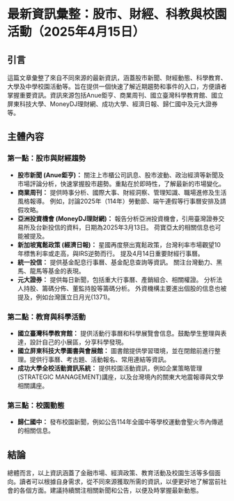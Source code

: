 # 最新資訊彙整：股市、財經、科教與校園活動（2025年4月15日）

## 引言

這篇文章彙整了來自不同來源的最新資訊，涵蓋股市新聞、財經動態、科學教育、大學及中學校園活動等。旨在提供一個快速了解近期趨勢和事件的入口，方便讀者掌握重要資訊。資訊來源包括Anue鉅亨、商業周刊、國立臺灣科學教育館、國立屏東科技大學、MoneyDJ理財網、成功大學、經濟日報、歸仁國中及元大證券等。

## 主體內容

### 第一點：股市與財經趨勢

*   **股市新聞 (Anue鉅亨)：** 關注上市櫃公司訊息、股市波動、政治經濟等新聞及市場評論分析，快速掌握股市趨勢。重點在於即時性，了解最新的市場變化。
*   **商業周刊：** 提供時事分析、國際大事、財經洞察、管理知識、職場進修及生活風格報導。 例如，討論2025年（114年）勞動節、端午連假等行事曆安排及請假攻略。
*   **亞洲投資機會 (MoneyDJ理財網)：** 報告分析亞洲投資機會，引用臺灣證券交易所及台新投信的資料，日期為2025年3月13日。 荷寶亞太的相關信息也可能被提及。
*   **新加坡寬鬆政策 (經濟日報)：** 星國再度祭出寬鬆政策，台灣利率市場觀望10年標售利率或走高，與IRS逆勢而行。 提及4月14日重要財經行事曆。
*   **統一投信：** 提供基金配息行事曆、基金配息查詢等資訊。 關注台灣動力、黑馬、龍馬等基金的表現。
*   **元大證券：** 提供每日新聞，包括重大行事曆、產銷組合、相關權證。 分析法人持股、籌碼分佈、董監持股等籌碼分析。 外資機構主要進出個股的信息也被提及，例如台灣匯立日月光(1371)。

### 第二點：教育與科學活動

*   **國立臺灣科學教育館：** 提供活動行事曆和科學展覽會信息。鼓勵學生整理與表達，設計自己的小展區，分享科學發現。
*   **國立屏東科技大學圖書與會展館：** 圖書館提供學習環境，並在閉館前進行整理。提供行事曆、考古題、活動報名、常用連結等資訊。
*   **成功大學全校活動資訊系統：** 提供校園活動資訊，例如企業策略管理(STRATEGIC MANAGEMENT)講座，以及台灣境內的關東大地震報導與文學相關講座。

### 第三點：校園動態

*   **歸仁國中：** 發布校園新聞，例如公告114年全國中等學校運動會聖火市內傳遞的相關信息。

## 結論

總體而言，以上資訊涵蓋了金融市場、經濟政策、教育活動及校園生活等多個面向。讀者可以根據自身需求，從不同來源獲取所需的資訊，以便更好地了解當前社會的各個方面。建議持續關注相關新聞和公告，以便及時掌握最新動態。
